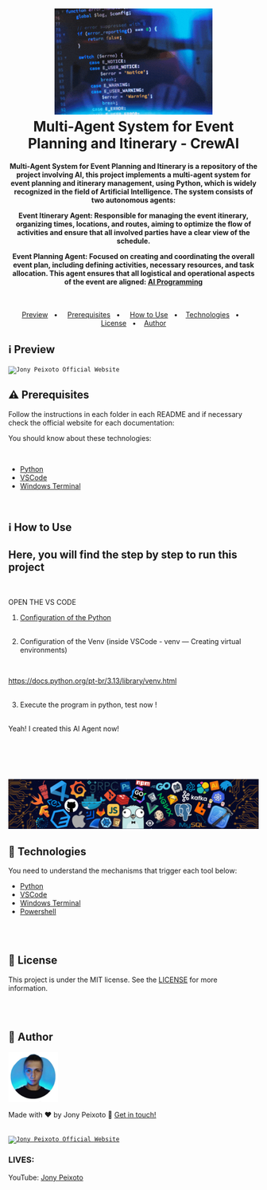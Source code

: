 <h1 align="center">
    <img alt="Full-Stack GitHub README" src="https://github.com/jonypeixoto/jonypeixoto/blob/main/assets/crewai.gif" />
    <br>
    Multi-Agent System for Event Planning and Itinerary - CrewAI
</h1>

<h4 align="center">
Multi-Agent System for Event Planning and Itinerary is a repository of the project involving AI, this project implements a multi-agent system for event planning and itinerary management, using Python, which is widely recognized in the field of Artificial Intelligence. The system consists of two autonomous agents:

Event Itinerary Agent: Responsible for managing the event itinerary, organizing times, locations, and routes, aiming to optimize the flow of activities and ensure that all involved parties have a clear view of the schedule.

Event Planning Agent: Focused on creating and coordinating the overall event plan, including defining activities, necessary resources, and task allocation. This agent ensures that all logistical and operational aspects of the event are aligned:
   <a href="https://en.wikipedia.org/wiki/Artificial_intelligence">AI Programming</a>
</h4>

<br/> 

<p align="center">
  <a href="#information_source-repositories">Preview</a>&nbsp;&nbsp;&nbsp;• &nbsp;&nbsp;&nbsp;
  <a href="#warning-prerequisites">Prerequisites</a>&nbsp;&nbsp;&nbsp;• &nbsp;&nbsp;&nbsp;
  <a href="#information_source-how-to-use">How to Use</a>&nbsp;&nbsp;&nbsp;•&nbsp;&nbsp;&nbsp;
  <a href="#rocket-technologies">Technologies</a>&nbsp;&nbsp;&nbsp;•&nbsp;&nbsp;&nbsp;
  <a href="#memo-license">License</a>&nbsp;&nbsp;&nbsp;•&nbsp;&nbsp;&nbsp;
  <a href="#star2-author">Author</a>
</p>

##  :information_source: Preview

  <code><img alt="Jony Peixoto Official Website" align="center" height="400" width="700" 
src="https://github.com/jonypeixoto/jonypeixoto/blob/main/assets/events-crewai.gif">
 </code>

## :warning: Prerequisites

Follow the instructions in each folder in each README and if necessary check the official website for each documentation:

You should know about these technologies:

<br/>

- [Python](https://www.java.com/en/download/manual.jsp)
- [VSCode](https://eclipseide.org/)
- [Windows Terminal](https://apps.microsoft.com/detail/9n0dx20hk701?hl=pt-BR&gl=BR)

<br/>

## :information_source: How to Use

## Here, you will find the step by step to run this project
</br>

OPEN THE VS CODE
<br/>

1. [Configuration of the Python](https://docs.python.org/3/)
<br/><br/>

2. Configuration of the Venv (inside VSCode - venv — Creating virtual environments)
<br/>

https://docs.python.org/pt-br/3.13/library/venv.html
<br/><br/>

3. Execute the program in python, test now !
<br/><br/>

Yeah! I created this AI Agent now!

<br/><br/>

<br/>

![](https://github.com/JonyPeixoto/jonypeixoto/blob/main/assets/wow.png)  


## :rocket: Technologies

You need to understand the mechanisms that trigger each tool below:

- [Python](https://www.java.com/en/download/manual.jsp)
- [VSCode](https://eclipseide.org/)
- [Windows Terminal](https://apps.microsoft.com/detail/9n0dx20hk701?hl=pt-BR&gl=BR)
- [Powershell](https://learn.microsoft.com/pt-br/powershell/scripting/install/installing-powershell-on-windows?view=powershell-7.5)

<br/><br/>

## :memo: License
This project is under the MIT license. See the [LICENSE](https://github.com/jonypeixoto/full-stack-web2-projects/blob/main/LICENSE) for more information.

<br/><br/>

## :star2: Author

<img alt="Jony Peixoto" title="Jony Peixoto" src="https://github.com/jonypeixoto/jonypeixoto/blob/main/assets/Jony-Peixoto-Projects.jpg" height="100" width="100" />

Made with ♥ by Jony Peixoto :wave: [Get in touch!](https://www.youtube.com/@PeixotoLab)

<br/>

<a href="https://www.jonypeixoto.github.io" target="_blank">
  <code><img alt="Jony Peixoto Official Website" height="30" width="130" src="https://img.shields.io/badge/website-000000?style=for-the-badge&logo=About.me&logoColor=white" /></code>
</a>

<br/>

### LIVES:

YouTube: [Jony Peixoto](https://www.youtube.com/@PeixotoLab)
